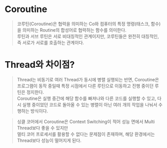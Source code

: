 # Coroutine

> 코루틴(Coroutine)은 협력을 의미하는 Co와 컴퓨터의 특정 명령(태스크, 함수)을 의미하는 Routine의 합성어로 협력하는 함수를 의미한다. <br/>
> 루틴과 서브 루틴은 서로 비대칭적인 관계이지만, 코루틴들은 완전히 대칭적인, 즉 서로가 서로를 호출하는 관계이다.

# Thread와 차이점?

> Thread는 비동기로 여러 Thread가 동시에 병렬 실행되는 반면, Coroutine은 프로그램이 동작 중일때 특정 시점에서 다른 루틴으로 이동하고 진행 중이던 루틴은 정지한다. <br/>
> Coroutine은 실행 중간에 해당 함수를 빠져나와 다른 코드를 실행할 수 있고, 다시 실행 중이었던 코드로 돌아올 수 있는 병렬이 아닌 여러 개의 작업을 나눠서 수행하는 방식이다.

> 싱클 코어에서 Coroutine은 Context Switching이 적어 성능 면에서 Multi Thread보다 좋을 수 있지만 <br/>
> 멀티 코어 프로세서를 활용할 수 없다는 문제점이 존재하며, 해당 환경에서는 Thread보다 성능이 떨어지게 된다.
